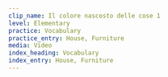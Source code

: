```yaml
---
clip_name: Il colore nascosto delle cose 1
level: Elementary
practice: Vocabulary
practice_entry: House, Furniture
media: Video
index_heading: Vocabulary
index_entry: House, Furniture
---
```

